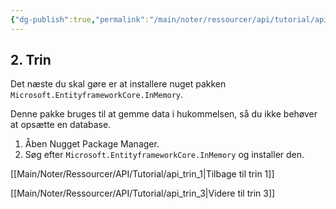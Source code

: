 ```yaml
---
{"dg-publish":true,"permalink":"/main/noter/ressourcer/api/tutorial/api-trin-2/","title":"Trin 2","tags":["ressource","API","Web Api","Tutorial"],"created":"2024-08-20T08:57:48.403+02:00"}
---
```



## 2. Trin

Det næste du skal gøre er at installere nuget pakken
`Microsoft.EntityframeworkCore.InMemory`.

Denne pakke bruges til at gemme data i hukommelsen, så du ikke behøver at
opsætte en database.

1. Åben Nugget Package Manager.
2. Søg efter `Microsoft.EntityframeworkCore.InMemory` og installer den.

[[Main/Noter/Ressourcer/API/Tutorial/api_trin_1\|Tilbage til trin 1]]

[[Main/Noter/Ressourcer/API/Tutorial/api_trin_3\|Videre til trin 3]]
